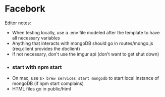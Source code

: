 # Facebork

Editor notes:

- When testing locally, use a .env file modeled after the template to have all necessary variables
- Anything that interacts with mongoDB should go in routes/mongo.js (req.client provides the dbclient)
- If not necessary, don't use the imgur api (don't want to get shut down)
- ### start with npm start
- On mac, use `$> brew services start mongodb` to start local instance of mongoDB (if npm start complains)
- HTML files go in public/html
